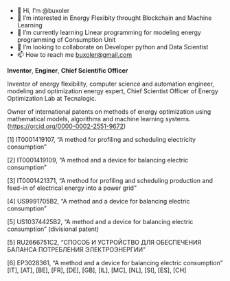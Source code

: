 - 👋 Hi, I’m @buxoler
- 👀 I’m interested in Energy Flexibity throught Blockchain and Machine Learning
- 🌱 I’m currently learning Linear programming for modeling energy programming of Consumption Unit
- 💞️ I’m looking to collaborate on Developer python and Data Scientist
- 📫 How to reach me buxoler@gmail.com

<!---
Buxoler/Buxoler is a ✨ special ✨ repository because its `README.md` (this file) appears on your GitHub profile.
You can click the Preview link to take a look at your changes.
--->
**Inventor**, **Enginer**, **Chief Scientific Officer**

Inventor of energy flexibility, computer science and automation engineer, modeling and optimization energy expert, Chief Scientist Officer of Energy Optimization Lab at Tecnalogic.

Owner of international patents on methods of energy optimization using mathematical models, algorithms and machine learning systems.(https://orcid.org/0000-0002-2551-9672) 

[1] IT0001419107, “A method for profiling and scheduling electricity consumption”

[2] IT0001419109, “A method and a device for balancing electric consumption”

[3] IT0001421371, “A method for profiling and scheduling production and feed-in of electrical energy into a power grid”

[4] US9991705B2, “A method and a device for balancing electric consumption”

[5] US10374425B2, “A method and a device for balancing electric consumption” (divisional patent)

[5] RU2666751C2, “СПОСОБ И УСТРОЙСТВО ДЛЯ ОБЕСПЕЧЕНИЯ БАЛАНСА ПОТРЕБЛЕНИЯ ЭЛЕКТРОЭНЕРГИИ”

[6] EP3028361, “A method and a device for balancing electric consumption” [IT], [AT], [BE], [FR], [DE], [GB], [IL], [MC], [NL], [SI], [ES], [CH]
